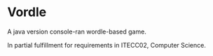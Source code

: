 # Vordle

A java version console-ran wordle-based game.

In partial fulfillment for requirements in ITECC02, Computer Science.
